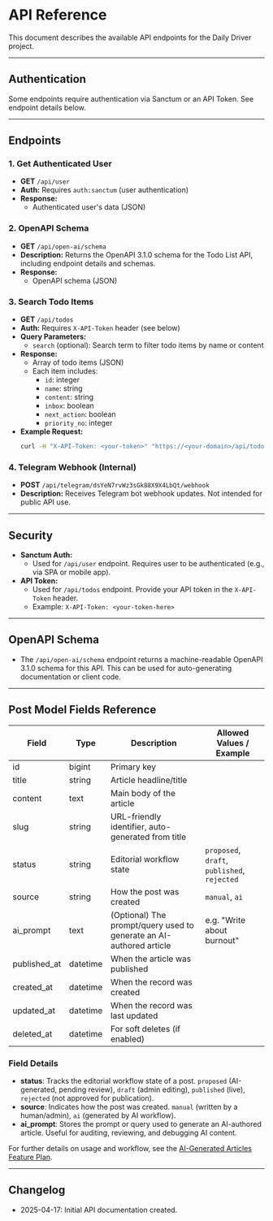 # API Reference

This document describes the available API endpoints for the Daily Driver project.

---

## Authentication

Some endpoints require authentication via Sanctum or an API Token. See endpoint details below.

---

## Endpoints

### 1. Get Authenticated User
- **GET** `/api/user`
- **Auth:** Requires `auth:sanctum` (user authentication)
- **Response:**
    - Authenticated user's data (JSON)

### 2. OpenAPI Schema
- **GET** `/api/open-ai/schema`
- **Description:** Returns the OpenAPI 3.1.0 schema for the Todo List API, including endpoint details and schemas.
- **Response:**
    - OpenAPI schema (JSON)

### 3. Search Todo Items
- **GET** `/api/todos`
- **Auth:** Requires `X-API-Token` header (see below)
- **Query Parameters:**
    - `search` (optional): Search term to filter todo items by name or content
- **Response:**
    - Array of todo items (JSON)
    - Each item includes:
        - `id`: integer
        - `name`: string
        - `content`: string
        - `inbox`: boolean
        - `next_action`: boolean
        - `priority_no`: integer
- **Example Request:**
    ```bash
    curl -H "X-API-Token: <your-token>" "https://<your-domain>/api/todos?search=example"
    ```

### 4. Telegram Webhook (Internal)
- **POST** `/api/telegram/dsYeN7rvWz3sGk88X9X4LbQt/webhook`
- **Description:** Receives Telegram bot webhook updates. Not intended for public API use.

---

## Security
- **Sanctum Auth:**
    - Used for `/api/user` endpoint. Requires user to be authenticated (e.g., via SPA or mobile app).
- **API Token:**
    - Used for `/api/todos` endpoint. Provide your API token in the `X-API-Token` header.
    - Example: `X-API-Token: <your-token-here>`

---

## OpenAPI Schema
- The `/api/open-ai/schema` endpoint returns a machine-readable OpenAPI 3.1.0 schema for this API. This can be used for auto-generating documentation or client code.

---

## Post Model Fields Reference

| Field       | Type      | Description                                                                                           | Allowed Values / Example        |
|-------------|-----------|-------------------------------------------------------------------------------------------------------|---------------------------------|
| id          | bigint    | Primary key                                                                                           |                                 |
| title       | string    | Article headline/title                                                                                |                                 |
| content     | text      | Main body of the article                                                                             |                                 |
| slug        | string    | URL-friendly identifier, auto-generated from title                                                    |                                 |
| status      | string    | Editorial workflow state                                                                             | `proposed`, `draft`, `published`, `rejected` |
| source      | string    | How the post was created                                                                             | `manual`, `ai`                  |
| ai_prompt   | text      | (Optional) The prompt/query used to generate an AI-authored article                                   | e.g. "Write about burnout"     |
| published_at| datetime  | When the article was published                                                                       |                                 |
| created_at  | datetime  | When the record was created                                                                          |                                 |
| updated_at  | datetime  | When the record was last updated                                                                     |                                 |
| deleted_at  | datetime  | For soft deletes (if enabled)                                                                        |                                 |

### Field Details
- **status**: Tracks the editorial workflow state of a post. `proposed` (AI-generated, pending review), `draft` (admin editing), `published` (live), `rejected` (not approved for publication).
- **source**: Indicates how the post was created. `manual` (written by a human/admin), `ai` (generated by AI workflow).
- **ai_prompt**: Stores the prompt or query used to generate an AI-authored article. Useful for auditing, reviewing, and debugging AI content.

For further details on usage and workflow, see the [AI-Generated Articles Feature Plan](FEATURE-AI-ARTICLES.md).

---

## Changelog
- 2025-04-17: Initial API documentation created.
